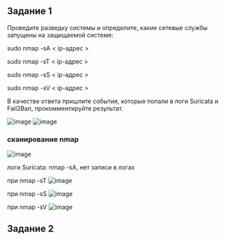 
## Задание 1
Проведите разведку системы и определите, какие сетевые службы запущены на защищаемой системе:

sudo nmap -sA < ip-адрес >

sudo nmap -sT < ip-адрес >

sudo nmap -sS < ip-адрес >

sudo nmap -sV < ip-адрес >

В качестве ответа пришлите события, которые попали в логи Suricata и Fail2Ban, прокомментируйте результат.

![image](https://github.com/UmarovAM/sys-homework/assets/118117183/f9319282-77d2-43dd-9e61-b757a17917b7)
![image](https://github.com/UmarovAM/sys-homework/assets/118117183/550940cd-3d61-4592-a101-704240dbc942)

### сканирование nmap
![image](https://github.com/UmarovAM/sys-homework/assets/118117183/ffd2d19b-c47f-4dcd-ba5f-d0a5e97b57d8)

логи Suricata:
nmap -sA, нет записи в логах

при nmap -sT
![image](https://github.com/UmarovAM/sys-homework/assets/118117183/63e505dc-1f08-4872-a352-47da05462398)


при nmap -sS
![image](https://github.com/UmarovAM/sys-homework/assets/118117183/446b3ad7-5c79-494c-930e-5cc0597822cb)

при nmap -sV
![image](https://github.com/UmarovAM/sys-homework/assets/118117183/74d4f320-dea1-413e-9ebe-17fbc7b924b0)


## Задание 2

